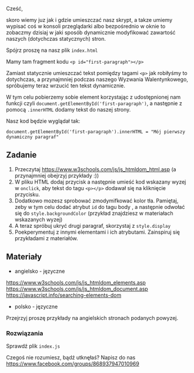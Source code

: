 Cześć, 

skoro wiemy juz jak i gdzie umieszczać nasz skrypt, a takze umiemy wypisać coś w 
konsoli przeglądarki albo bezpośrednio w oknie to zobaczmy dzisiaj w jaki sposób 
dynamicznie modyfikować zawartość naszych (dotychczas statycznych) stron.

Spójrz proszę na nasz plik `index.html`

Mamy tam fragment kodu `<p id="first-paragraph"></p>`

Zamiast statycznie umieszczać tekst pomiędzy tagami `<p>` jak robiłyśmy to dotychczas, a przynajmniej podczas naszego Wyzwania Walentynkowego, spróbujemy teraz wrzucić ten tekst dynamicznie. 

W tym celu pobierzemy sobie element korzystając z udostępnionej nam funkcji czyli `document.getElementById('first-paragraph')`, a następnie z pomocą `.innerHTML` dodamy tekst do naszej strony.

Nasz kod będzie wyglądał tak:

`document.getElementById('first-paragraph').innerHTML = "Mój pierwszy dynamiczny paragraf" `


## Zadanie

1. Przeczytaj https://www.w3schools.com/js/js_htmldom_html.asp (a przynajmniej obejrzyj przykłady :))
1. W pliku HTML dodaj przycisk a następnie umieść kod wskazany wyzej w `onclick`, aby tekst do tagu `<p></p>` dodawał się na kliknięcie przycisku.
2. Dodatkowo mozesz sprobować zmodymifkować kolor tła. Pamiętaj, zeby w tym celu
dodać atrybut `id` do tagu body , a następnie odwołać się do `style.backgroundColor` (przykład znajdziesz w materiałach wskazanych wyzej)
3. A teraz spróbuj ukryć drugi paragraf, skorzystaj z `style.display`
4. Poekperymentuj z innymi elementami i ich atrybutami. Zainspiruj się przykładami z materiałów. 

## Materiały

- angielsko - języczne

https://www.w3schools.com/js/js_htmldom_elements.asp
https://www.w3schools.com/js/js_htmldom_document.asp
https://javascript.info/searching-elements-dom

- polsko - języczne

Przejrzyj proszę przykłady na angielskich stronach podanych powyzej. 

### Rozwiązania

Sprawdź plik `index.js`

Czegoś nie rozumiesz, bądź utknęłaś? Napisz do nas https://www.facebook.com/groups/868937947010969 